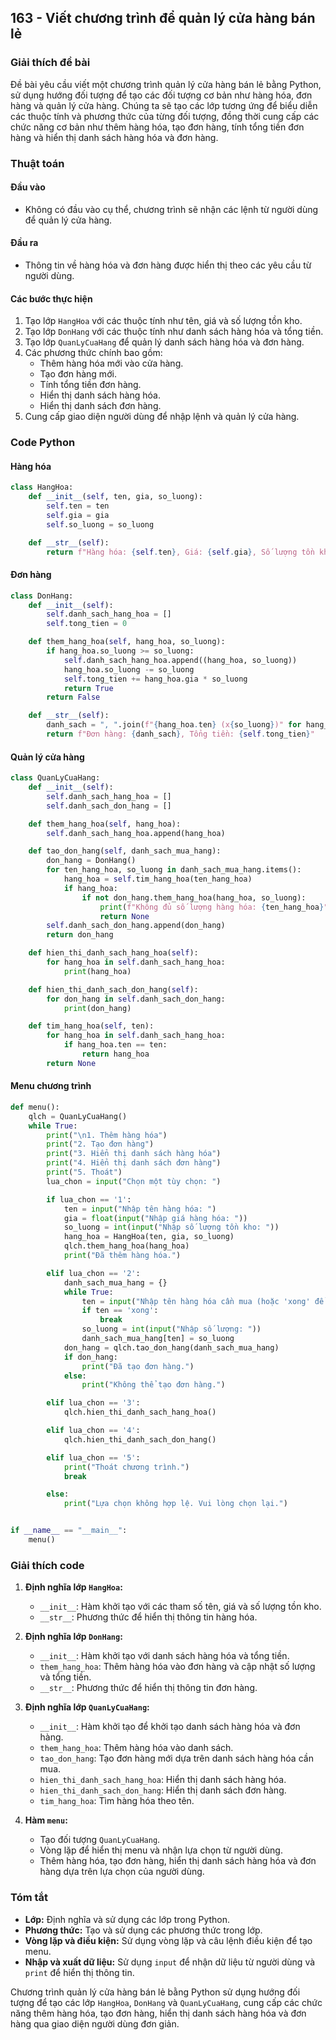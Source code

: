 ## 163 - Viết chương trình để quản lý cửa hàng bán lẻ

### Giải thích đề bài

Đề bài yêu cầu viết một chương trình quản lý cửa hàng bán lẻ bằng Python, sử dụng hướng đối tượng để tạo các đối tượng cơ bản như hàng hóa, đơn hàng và quản lý cửa hàng. Chúng ta sẽ tạo các lớp tương ứng để biểu diễn các thuộc tính và phương thức của từng đối tượng, đồng thời cung cấp các chức năng cơ bản như thêm hàng hóa, tạo đơn hàng, tính tổng tiền đơn hàng và hiển thị danh sách hàng hóa và đơn hàng.

### Thuật toán

#### Đầu vào

- Không có đầu vào cụ thể, chương trình sẽ nhận các lệnh từ người dùng để quản lý cửa hàng.

#### Đầu ra

- Thông tin về hàng hóa và đơn hàng được hiển thị theo các yêu cầu từ người dùng.

#### Các bước thực hiện

1. Tạo lớp `HangHoa` với các thuộc tính như tên, giá và số lượng tồn kho.
2. Tạo lớp `DonHang` với các thuộc tính như danh sách hàng hóa và tổng tiền.
3. Tạo lớp `QuanLyCuaHang` để quản lý danh sách hàng hóa và đơn hàng.
4. Các phương thức chính bao gồm:
   - Thêm hàng hóa mới vào cửa hàng.
   - Tạo đơn hàng mới.
   - Tính tổng tiền đơn hàng.
   - Hiển thị danh sách hàng hóa.
   - Hiển thị danh sách đơn hàng.
5. Cung cấp giao diện người dùng để nhập lệnh và quản lý cửa hàng.

### Code Python

#### Hàng hóa

```python
class HangHoa:
    def __init__(self, ten, gia, so_luong):
        self.ten = ten
        self.gia = gia
        self.so_luong = so_luong

    def __str__(self):
        return f"Hàng hóa: {self.ten}, Giá: {self.gia}, Số lượng tồn kho: {self.so_luong}"
```

#### Đơn hàng

```python
class DonHang:
    def __init__(self):
        self.danh_sach_hang_hoa = []
        self.tong_tien = 0

    def them_hang_hoa(self, hang_hoa, so_luong):
        if hang_hoa.so_luong >= so_luong:
            self.danh_sach_hang_hoa.append((hang_hoa, so_luong))
            hang_hoa.so_luong -= so_luong
            self.tong_tien += hang_hoa.gia * so_luong
            return True
        return False

    def __str__(self):
        danh_sach = ", ".join(f"{hang_hoa.ten} (x{so_luong})" for hang_hoa, so_luong in self.danh_sach_hang_hoa)
        return f"Đơn hàng: {danh_sach}, Tổng tiền: {self.tong_tien}"
```

#### Quản lý cửa hàng

```python
class QuanLyCuaHang:
    def __init__(self):
        self.danh_sach_hang_hoa = []
        self.danh_sach_don_hang = []

    def them_hang_hoa(self, hang_hoa):
        self.danh_sach_hang_hoa.append(hang_hoa)

    def tao_don_hang(self, danh_sach_mua_hang):
        don_hang = DonHang()
        for ten_hang_hoa, so_luong in danh_sach_mua_hang.items():
            hang_hoa = self.tim_hang_hoa(ten_hang_hoa)
            if hang_hoa:
                if not don_hang.them_hang_hoa(hang_hoa, so_luong):
                    print(f"Không đủ số lượng hàng hóa: {ten_hang_hoa}")
                    return None
        self.danh_sach_don_hang.append(don_hang)
        return don_hang

    def hien_thi_danh_sach_hang_hoa(self):
        for hang_hoa in self.danh_sach_hang_hoa:
            print(hang_hoa)

    def hien_thi_danh_sach_don_hang(self):
        for don_hang in self.danh_sach_don_hang:
            print(don_hang)

    def tim_hang_hoa(self, ten):
        for hang_hoa in self.danh_sach_hang_hoa:
            if hang_hoa.ten == ten:
                return hang_hoa
        return None
```

#### Menu chương trình

```python
def menu():
    qlch = QuanLyCuaHang()
    while True:
        print("\n1. Thêm hàng hóa")
        print("2. Tạo đơn hàng")
        print("3. Hiển thị danh sách hàng hóa")
        print("4. Hiển thị danh sách đơn hàng")
        print("5. Thoát")
        lua_chon = input("Chọn một tùy chọn: ")

        if lua_chon == '1':
            ten = input("Nhập tên hàng hóa: ")
            gia = float(input("Nhập giá hàng hóa: "))
            so_luong = int(input("Nhập số lượng tồn kho: "))
            hang_hoa = HangHoa(ten, gia, so_luong)
            qlch.them_hang_hoa(hang_hoa)
            print("Đã thêm hàng hóa.")

        elif lua_chon == '2':
            danh_sach_mua_hang = {}
            while True:
                ten = input("Nhập tên hàng hóa cần mua (hoặc 'xong' để kết thúc): ")
                if ten == 'xong':
                    break
                so_luong = int(input("Nhập số lượng: "))
                danh_sach_mua_hang[ten] = so_luong
            don_hang = qlch.tao_don_hang(danh_sach_mua_hang)
            if don_hang:
                print("Đã tạo đơn hàng.")
            else:
                print("Không thể tạo đơn hàng.")

        elif lua_chon == '3':
            qlch.hien_thi_danh_sach_hang_hoa()

        elif lua_chon == '4':
            qlch.hien_thi_danh_sach_don_hang()

        elif lua_chon == '5':
            print("Thoát chương trình.")
            break

        else:
            print("Lựa chọn không hợp lệ. Vui lòng chọn lại.")


if __name__ == "__main__":
    menu()
```

### Giải thích code

1. **Định nghĩa lớp `HangHoa`:**

   - `__init__`: Hàm khởi tạo với các tham số tên, giá và số lượng tồn kho.
   - `__str__`: Phương thức để hiển thị thông tin hàng hóa.

2. **Định nghĩa lớp `DonHang`:**

   - `__init__`: Hàm khởi tạo với danh sách hàng hóa và tổng tiền.
   - `them_hang_hoa`: Thêm hàng hóa vào đơn hàng và cập nhật số lượng và tổng tiền.
   - `__str__`: Phương thức để hiển thị thông tin đơn hàng.

3. **Định nghĩa lớp `QuanLyCuaHang`:**

   - `__init__`: Hàm khởi tạo để khởi tạo danh sách hàng hóa và đơn hàng.
   - `them_hang_hoa`: Thêm hàng hóa vào danh sách.
   - `tao_don_hang`: Tạo đơn hàng mới dựa trên danh sách hàng hóa cần mua.
   - `hien_thi_danh_sach_hang_hoa`: Hiển thị danh sách hàng hóa.
   - `hien_thi_danh_sach_don_hang`: Hiển thị danh sách đơn hàng.
   - `tim_hang_hoa`: Tìm hàng hóa theo tên.

4. **Hàm `menu`:**
   - Tạo đối tượng `QuanLyCuaHang`.
   - Vòng lặp để hiển thị menu và nhận lựa chọn từ người dùng.
   - Thêm hàng hóa, tạo đơn hàng, hiển thị danh sách hàng hóa và đơn hàng dựa trên lựa chọn của người dùng.

### Tóm tắt

- **Lớp:** Định nghĩa và sử dụng các lớp trong Python.
- **Phương thức:** Tạo và sử dụng các phương thức trong lớp.
- **Vòng lặp và điều kiện:** Sử dụng vòng lặp và câu lệnh điều kiện để tạo menu.
- **Nhập và xuất dữ liệu:** Sử dụng `input` để nhận dữ liệu từ người dùng và `print` để hiển thị thông tin.

Chương trình quản lý cửa hàng bán lẻ bằng Python sử dụng hướng đối tượng để tạo các lớp `HangHoa`, `DonHang` và `QuanLyCuaHang`, cung cấp các chức năng thêm hàng hóa, tạo đơn hàng, hiển thị danh sách hàng hóa và đơn hàng qua giao diện người dùng đơn giản.
